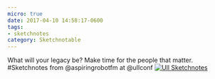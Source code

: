 ```yaml
---
micro: true
date: 2017-04-10 14:58:17-0600
tags:
- sketchnotes
category: Sketchnotable
---
```


What will your legacy be? Make time for the people that matter. #Sketchnotes from @aspiringrobotfm at @ullconf [![Ull Sketchnotes](https://media.bennorris.org/images/sketchnotable/uploads/2018/efbd75da8f.jpg)](https://media.bennorris.org/images/sketchnotable/uploads/2018/efbd75da8f.jpg)